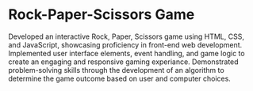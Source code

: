 # Rock-Paper-Scissors Game
Developed an interactive Rock, Paper, Scissors game using HTML, CSS, and JavaScript, showcasing proficiency in front-end web development.
Implemented user interface elements, event handling, and game logic to create an engaging and responsive gaming experiance.
Demonstrated problem-solving skills through the development of an algorithm to determine the game outcome based on user and computer choices.
